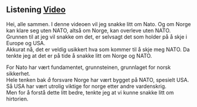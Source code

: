 ## Listening [Video](https://www.youtube.com/watch?v=RbJodUXWwl4)

Hei, alle sammen. I denne videoen vil jeg snakke litt om Nato. Og om Norge kan klare seg uten NATO, altså om Norge, kan overleve uten NATO.  
Grunnen til at jeg vil snakke om det, er selvsagt det som holder på å skje i Europe og USA.  
Akkurat nå, det er veldig usikkert hva som kommer til å skje meg NATO. Da tenkte jeg at det er på tide å snakke litt om Norge og NATO. 

For Nato har vært fundamentet, grunnsteinen, grunnlaget for norsk sikkerhet.   
Hele tenken bak *å* forsvare Norge har vært bygget på NATO, spesielt USA. Så USA har vært utrolig viktige for norge etter andre vardenskrig.   
Men for å forstå dette litt bedre, tenkte jeg at vi kunne snakke litt om hirtorien. 


